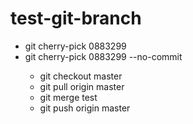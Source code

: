 # test-git-branch

<ul>
    <li>git cherry-pick 0883299</li>
    <li>git cherry-pick 0883299 --no-commit</li>
    <ul>
        <li>git checkout master</li>
        <li>git pull origin master</li>
        <li>git merge test</li>
        <li>git push origin master</li>
    </ul>
</ul>
